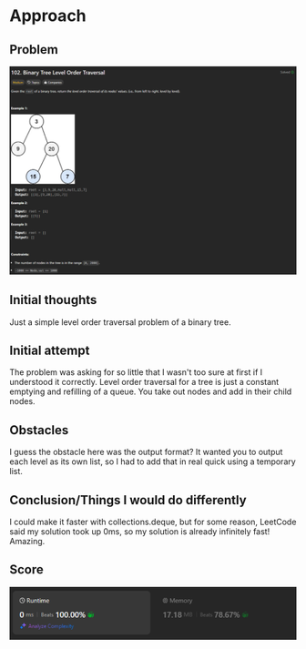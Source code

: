 # Approach

## Problem

![Problem 102](problem_image.png)

## Initial thoughts

Just a simple level order traversal problem of a binary tree. 

## Initial attempt

The problem was asking for so little that I wasn't too sure at first if I understood it correctly. Level order traversal for a tree is just a constant emptying and refilling of a queue. You take out nodes and add in their child nodes.

## Obstacles

I guess the obstacle here was the output format? It wanted you to output each level as its own list, so I had to add that in real quick using a temporary list.

## Conclusion/Things I would do differently

I could make it faster with collections.deque, but for some reason, LeetCode said my solution took up 0ms, so my solution is already infinitely fast! Amazing.

## Score

![LeetCode Score](score_image.png)